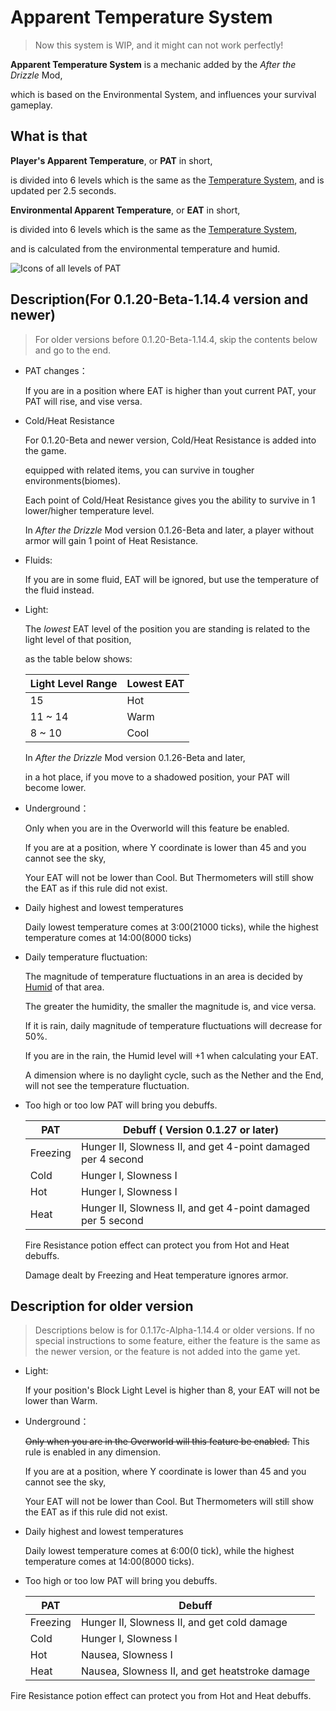 # Apparent Temperature System

> Now this system is WIP, and it might can not work perfectly!

**Apparent Temperature System** is a mechanic added by the *After the Drizzle* Mod,

which is based on the Environmental System, and influences your survival gameplay.

## What is that

**Player's Apparent Temperature**, or **PAT** in short, 

is divided into 6 levels which is the same as the [Temperature System](humid.md), and is updated per 2.5 seconds.

**Environmental Apparent Temperature**, or **EAT** in short, 

is divided into 6 levels which is the same as the [Temperature System](humid.md), 

and is calculated from the environmental temperature and humid.

![Icons of all levels of PAT](../.gitbook/assets/descriptions/temperature.png)

## Description(For 0.1.20-Beta-1.14.4 version and newer)

> For older versions before 0.1.20-Beta-1.14.4, skip the contents below and go to the end.

- PAT changes：

  If you are in a position where EAT is higher than yout current PAT, your PAT will rise, and vise versa.

- Cold/Heat Resistance

  For 0.1.20-Beta and newer version, Cold/Heat Resistance is added into the game.
  
  equipped with related items, you can survive in tougher environments(biomes).

  Each point of Cold/Heat Resistance gives you the ability to survive in 1 lower/higher temperature level.
  
  In *After the Drizzle* Mod version 0.1.26-Beta and later, a player without armor will gain 1 point of Heat Resistance.

- Fluids:

  If you are in some fluid, EAT will be ignored, but use the temperature of the fluid instead.

- Light:

  The *lowest* EAT level of the position you are standing is related to the light level of that position,
  
  as the table below shows:

  | Light Level Range | Lowest EAT |
  |---------------|------------------|
  |         15         |          Hot         |
  |     11 ~ 14    |           Warm        |
  |      8 ~ 10     |           Cool         |
  
  In *After the Drizzle* Mod version 0.1.26-Beta and later, 
  
  in a hot place, if you move to a shadowed position, your PAT will become lower.

- Underground：

  Only when you are in the Overworld will this feature be enabled.
  
  If you are at a position, where Y coordinate is lower than 45 and you cannot see the sky,
  
  Your EAT will not be lower than Cool. But Thermometers will still show the EAT as if this rule did not exist.

- Daily highest and lowest temperatures

  Daily lowest temperature comes at 3:00(21000 ticks), while the highest temperature comes at 14:00(8000 ticks)

- Daily temperature fluctuation:

  The magnitude of temperature fluctuations in an area is decided by [Humid](humid.md) of that area.
  
  The greater the humidity, the smaller the magnitude is, and vice versa.
  
  If it is rain, daily magnitude of temperature fluctuations will decrease for 50%.

  If you are in the rain, the Humid level will +1 when calculating your EAT.
  
  A dimension where is no daylight cycle, such as the Nether and the End, will not see the temperature fluctuation.

- Too high or too low PAT will bring you debuffs.

  | PAT | Debuff ( Version 0.1.27 or later) |
  |----------|-----------|
  |    Freezing   | Hunger Ⅱ, Slowness Ⅱ, and get 4-point damaged per 4 second |
  |    Cold   | Hunger Ⅰ, Slowness Ⅰ |
  |    Hot   | Hunger Ⅰ, Slowness Ⅰ |
  |    Heat   | Hunger Ⅱ, Slowness Ⅱ, and get 4-point damaged per 5 second |

  Fire Resistance potion effect can protect you from Hot and Heat debuffs.

  Damage dealt by Freezing and Heat temperature ignores armor.

## Description for older version

> Descriptions below is for 0.1.17c-Alpha-1.14.4 or older versions. If no special instructions to some feature, either the feature is the same as the newer version, or the feature is not added into the game yet.

- Light:

  If your position's Block Light Level is higher than 8, your EAT will not be lower than Warm.

- Underground：

  ~~Only when you are in the Overworld will this feature be enabled.~~ This rule is enabled in any dimension.
  
  If you are at a position, where Y coordinate is lower than 45 and you cannot see the sky,
  
  Your EAT will not be lower than Cool. But Thermometers will still show the EAT as if this rule did not exist.
- Daily highest and lowest temperatures

  Daily lowest temperature comes at 6:00(0 tick), while the highest temperature comes at 14:00(8000 ticks).


- Too high or too low PAT will bring you debuffs.

  | PAT | Debuff |
  |----------|-----------|
  |    Freezing   | Hunger Ⅱ, Slowness Ⅱ, and get cold damage |
  |    Cold   | Hunger Ⅰ, Slowness Ⅰ |
  |    Hot   | Nausea, Slowness Ⅰ |
  |    Heat   | Nausea, Slowness Ⅱ, and get heatstroke damage |

Fire Resistance potion effect can protect you from Hot and Heat debuffs.
